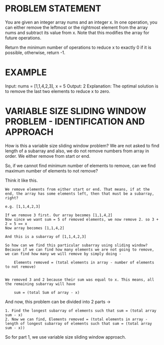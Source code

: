 # PROBLEM STATEMENT

You are given an integer array nums and an integer x. In one operation, you can either remove the leftmost or the rightmost element from the array nums and subtract its value from x. Note that this modifies the array for future operations.

Return the minimum number of operations to reduce x to exactly 0 if it is possible, otherwise, return -1.

# EXAMPLE

Input: nums = [1,1,4,2,3], x = 5
Output: 2
Explanation: The optimal solution is to remove the last two elements to reduce x to zero.


# VARIABLE SIZE SLIDING WINDOW PROBLEM - IDENTIFICATION AND APPROACH

How is this a variable size sliding window problem? We are not asked to find length of a subarray and also, we do not remove numbers from array in order. We either remove from start or end.

So, if we cannot find minimum number of elements to remove, can we find maximum number of elements to not remove?

Think it like this.

    We remove elements from either start or end. That means, if at the end, the array has some elements left, then that must be a subarray, right?

    e.g. [1,1,4,2,3]

    If we remove 3 first. Our array becomes [1,1,4,2]
    Now since we want sum = 5 of removed elements, we now remove 2. so 3 + 2 = 5 == x
    Now array becomes [1,1,4,2]

    And this is a subarray of [1,1,4,2,3]

    So how can we find this particular subarray using sliding window? Because if we can find how many elements we are not going to remove, we can find how many we will remove by simply doing - 

        Elements removed = (total elements in array - number of elements to not remove)

    
    We removed 3 and 2 because their sum was equal to x. This means, all the remaining subarray will have 
    
        sum = (total Sum of array - x)


And now, this problem can be divided into 2 parts -> 

    1. Find the longest subarray of elements such that sum = (total array sum - x)
    2. Now we can find, Elements removed = (total elements in array - length of longest subarray of elements such that sum = (total array sum - x))

So for part 1, we use variable size sliding window approach.